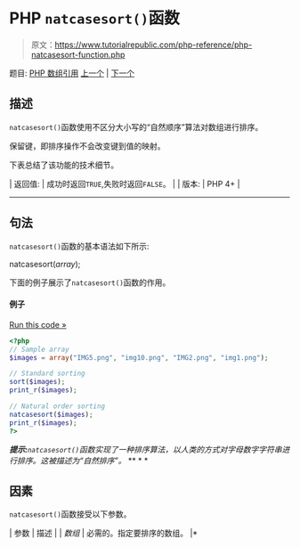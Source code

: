 # PHP `natcasesort()`函数

> 原文：<https://www.tutorialrepublic.com/php-reference/php-natcasesort-function.php>

题目: [PHP 数组引用](php-array-functions.php) [上一个](php-list-function.php) | [下一个](php-natsort-function.php)

## 描述

`natcasesort()`函数使用不区分大小写的“自然顺序”算法对数组进行排序。

保留键，即排序操作不会改变键到值的映射。

下表总结了该功能的技术细节。

| 返回值: | 成功时返回`TRUE`,失败时返回`FALSE`。 |
| 版本: | PHP 4+ |

* * *

## 句法

`natcasesort()`函数的基本语法如下所示:

natcasesort(*array*);

下面的例子展示了`natcasesort()`函数的作用。

#### 例子

[Run this code »](../codelab.php?topic=php&file=sort-an-array-using-case-insensitive-natural-order-algorithm "Run this code to view the output")

```php
<?php
// Sample array
$images = array("IMG5.png", "img10.png", "IMG2.png", "img1.png");

// Standard sorting
sort($images);
print_r($images);

// Natural order sorting
natcasesort($images);
print_r($images);
?>
```

 ***提示:**`natcasesort()`函数实现了一种排序算法，以人类的方式对字母数字字符串进行排序。这被描述为“自然排序”。*  ** * *

## 因素

`natcasesort()`函数接受以下参数。

| 参数 | 描述 |
| *数组* | 必需的。指定要排序的数组。 |*